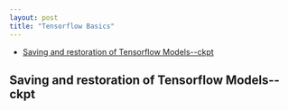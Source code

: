 ```yaml
---
layout: post
title: "Tensorflow Basics"
---
```


- [Saving and restoration of Tensorflow Models--ckpt](#ckpt)  

## <a name="ckpt"></a>Saving and restoration of Tensorflow Models--ckpt
